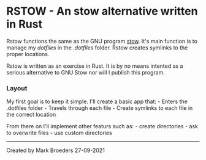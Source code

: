 # RSTOW - An stow alternative written in Rust

Rstow functions the same as the GNU program
[stow](https://www.gnu.org/software/stow/). It's main function is to manage
my *dotfiles* in the *.dotfiles* folder. Rstow creates symlinks to the proper
locations.

Rstow is written as an exercise in Rust. It is by no means intented as a serious
alternative to GNU Stow nor will I publish this program.

### Layout

My first goal is to keep it simple. I'll create a basic app that:
    - Enters the .dotfiles folder
    - Travels through each file
    - Create symlinks to each file in the correct location

From there on I'll implement other featurs such as:
    - create directories
    - ask to overwrite files
    - use custom directories

---
Created by Mark Broeders
27-09-2021
